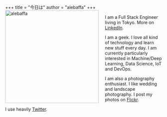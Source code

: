 +++
title = "今日は"
author = "alebaffa"
+++
<img src="../../img/me.jpg" alt="alebaffa" style="width: 300px; float: left; margin-right: 20px; margin-bottom: 1px"/>

I am a Full Stack Engineer living in Tokyo. More on [LinkedIn](https://www.linkedin.com/in/alessandrobaffa).

I am a geek. I love all kind of technology and learn new stuff every day. I am currently particularly interested in Machine/Deep Learning, Data Science, IoT and DevOps.

I am also a photography enthusiast. I like wedding and landscape photography. I post my photos on [Flickr](https://www.flickr.com/photos/alebaffa/). 

I use heavily [Twitter](https://twitter.com/alebaffa).